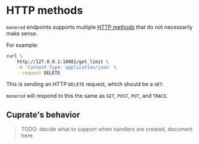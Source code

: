 # HTTP methods
`monerod` endpoints supports multiple [HTTP methods](https://developer.mozilla.org/en-US/docs/Web/HTTP/Methods)
that do not necessarily make sense.

For example:
```bash
curl \
	http://127.0.0.1:18081/get_limit \
	-H 'Content-Type: application/json' \
	--request DELETE
```
This is sending an HTTP `DELETE` request, which should be a `GET`.

`monerod` will respond to this the same as `GET`, `POST`, `PUT`, and `TRACE`.

## Cuprate's behavior
> TODO: decide what to support when handlers are created, document here.